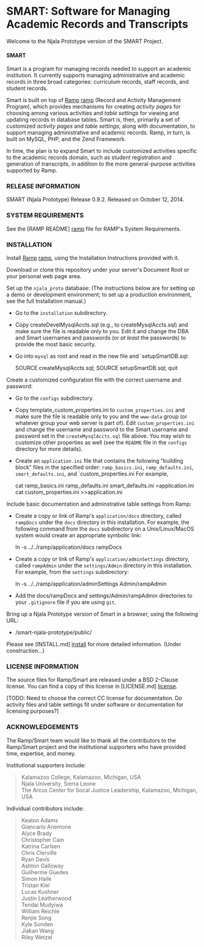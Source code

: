 # SMART: Software for Managing Academic Records and Transcripts #

Welcome to the Njala Prototype version of the SMART Project.

#### SMART ####

Smart is a program
for managing records needed to support an academic institution.  It
currently supports managing administrative and academic records in
three broad categories: curriculum records, staff records, and
student records.

Smart is built on top of [Ramp] [ramp] (Record and Activity Management
Program), which provides mechanisms for creating
_activity pages_ for choosing among various activities
and _table settings_ for viewing and updating records in database tables.
Smart is, then, primarily a set of customized _activity pages_ and _table
settings_, along with documentation, to support managing administrative
and academic records.
Ramp, in turn, is built on MySQL, PHP, and the Zend Framework.

In time, the plan is to expand Smart to include customized activities
specific to the academic records domain, such as student registration
and generation of transcripts, in addition to the more
general-purpose activities supported by Ramp.


### RELEASE INFORMATION ###

SMART (Njala Prototype) Release 0.9.2.
Released on October 12, 2014.

### SYSTEM REQUIREMENTS ###

See the [RAMP README] [ramp] file for RAMP's System Requirements.

### INSTALLATION ###

Install [Ramp] [ramp], using the Installation Instructions provided with it.

Download or clone this repository under your server's Document Root or
your personal web page area.

Set up the `njala_proto` database:  (The instructions below are for
setting up a demo or development environment; to set up a production
environment, see the full Installation manual.)

- Go to the `installation` subdirectory.
- Copy createDevelMysqlAccts.sql (e.g., to createMysqlAccts.sql) and
  make sure the file is readable only to you.  Edit it and change the
  DBA and Smart usernames and passwords (or _at least_ the passwords) to
  provide the most basic security.
- Go into `mysql` as root and read in the new file and `setupSmartDB.sql:

    SOURCE createMysqlAccts.sql;
    SOURCE setupSmartDB.sql;
    quit

Create a customized configuration file with the correct username and
password:

- Go to the `configs` subdirectory.
- Copy template_custom_properties.ini to `custom_properties.ini` and make sure
  the file is readable only to you and the `www-data` group (or whatever
  group your web server is part of).  Edit `custom_properties.ini` and
  change the username and password to the Smart username and password
  set in the `createMysqlAccts.sql` file above.  You may wish to
  customize other properties as well (see the `README` file in the
  `configs` directory for more details).
- Create an `application.ini` file that contains the following "building
  block" files in the specified order:
    `ramp_basics.ini`, `ramp_defaults.ini`, `smart_defaults.ini`, and
    `custom_properties.ini
  For example,

    cat ramp_basics.ini ramp_defaults.ini smart_defaults.ini >application.ini
    cat custom_properties.ini >>application.ini

Include basic documentation and adminstrative table settings from Ramp:

- Create a copy or link of Ramp's `application/docs` directory, called
  `rampDocs` under the `docs` directory in this installation.  For example,
  the following command from the `docs` subdirectory on a
  Unix/Linux/MacOS system would create an appropriate symbolic link:

    ln -s ../../ramp/application/docs rampDocs

- Create a copy or link of Ramp's `application/adminSettings` directory,
  called `rampAdmin` under the `settings/Admin` directory in this
  installation.  For example, from the `settings` subdirectory:

    ln -s ../../ramp/application/adminSettings Admin/rampAdmin

- Add the docs/rampDocs and settings/Admin/rampAdmin directories to your
  `.gitignore` file if you are using `git`.

Bring up a Njala Prototype version of Smart in a browser, using the
following URL:
- /smart-njala-prototype/public/

Please see [INSTALL.md] [install] for more detailed information.  (Under construction...)

<h3 id="LICENSE"> LICENSE INFORMATION </h3>

The source files for Ramp/Smart are released under a BSD 2-Clause license.
You can find a copy of this license in [LICENSE.md] [license].

[TODO: Need to choose the correct CC license for documentation.  Do
activity files and table settings fit under software or documentation
for licensing purposes?]

### ACKNOWLEDGEMENTS ###

The Ramp/Smart team would like to thank all the contributors to the
Ramp/Smart project and the institutional supporters who have provided
time, expertise, and money.

Institutional supporters include:

>   Kalamazoo College, Kalamazoo, Michigan, USA  
>   Njala University, Sierra Leone  
>   The Arcus Center for Socal Justice Leadership, Kalamazoo, Michigan, USA  

Individual contributors include:

>   Keaton Adams  
>   Giancarlo Anemone  
>   Alyce Brady  
>   Christopher Cain  
>   Katrina Carlsen  
>   Chris Clerville  
>   Ryan Davis  
>   Ashton Galloway  
>   Guilherme Guedes  
>   Simon Haile  
>   Tristan Kiel  
>   Lucas Kushner  
>   Justin Leatherwood  
>   Tendai Mudyiwa  
>   William Reichle  
>   Renjie Song  
>   Kyle Sunden  
>   Jiakan Wang  
>   Riley Wetzel  

[license-section]: #LICENSE
[ramp]: https://github.com/AlyceBrady/ramp/
[install]: /document/index/document/..%252F..%252Finstallation%252FINSTALL.md
[license]:  /LICENSE.md

